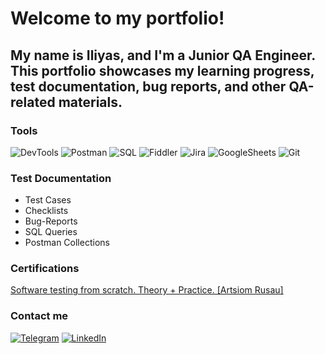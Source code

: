 # Welcome to my portfolio!

## My name is Iliyas, and I'm a Junior QA Engineer. This portfolio showcases my learning progress, test documentation, bug reports, and other QA-related materials.

### Tools
![DevTools](https://img.shields.io/badge/-Chrome%20DevTools-black?style=for-the-badge&logo=googlechrome&logoColor=white)
![Postman](https://img.shields.io/badge/-Postman-black?style=for-the-badge&logo=Postman&logoColor=white)
![SQL](https://img.shields.io/badge/-SQL-black?style=for-the-badge&logo=PostgreSQL&logoColor=white)
![Fiddler](https://img.shields.io/badge/-Fiddler-black?style=for-the-badge&logo=wireshark&logoColor=white)
![Jira](https://img.shields.io/badge/-Jira-black?style=for-the-badge&logo=Jira&logoColor=white)
![GoogleSheets](https://img.shields.io/badge/-Google%20Sheets-black?style=for-the-badge&logo=googlesheets&logoColor=white)
![Git](https://img.shields.io/badge/-Git-black?style=for-the-badge&logo=git&logoColor=white)

### Test Documentation

- Test Cases
- Checklists
- Bug-Reports
- SQL Queries
- Postman Collections

### Certifications
[Software testing from scratch. Theory + Practice. [Artsiom Rusau]](https://stepik.org/cert/2844489?lang=en)

### Contact me
[![Telegram](https://img.shields.io/badge/-Telegram-black?style=for-the-badge&logo=telegram&logoColor=white)](https://www.t.me/sn4pqt)
[![LinkedIn](https://custom-icon-badges.demolab.com/badge/LinkedIn-black?style=for-the-badge&logo=linkedin-white&logoColor=fff)](https://www.linkedin.com/in/iliyas-bushanov-203554321/)